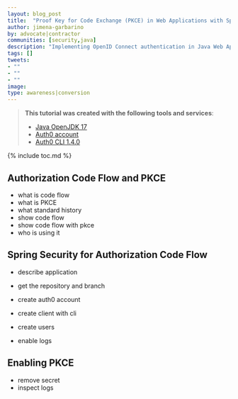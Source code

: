```yaml
---
layout: blog_post
title:  "Proof Key for Code Exchange (PKCE) in Web Applications with Spring Security"
author: jimena-garbarino
by: advocate|contractor
communities: [security,java]
description: "Implementing OpenID Connect authentication in Java Web Applications with Okta Spring Boot Starter and Spring Security support for Authorization Code Flow with PKCE "
tags: []
tweets:
- ""
- ""
- ""
image:
type: awareness|conversion
---
```



> **This tutorial was created with the following tools and services**:
> - [Java OpenJDK 17](https://jdk.java.net/java-se-ri/17)
> - [Auth0 account](https://auth0.com/signup)
> - [Auth0 CLI 1.4.0](https://github.com/auth0/auth0-cli#installation)

{% include toc.md %}

## Authorization Code Flow and PKCE

- what is code flow
- what is PKCE
- what standard history
- show code flow
- show code flow with pkce
- who is using it


## Spring Security for Authorization Code Flow

- describe application
- get the repository and branch

- create auth0 account
- create client with cli
- create users
- enable logs

## Enabling PKCE

- remove secret
- inspect logs
